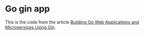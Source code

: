 # Go gin app

This is the code from the article [Building Go Web Applications and Microservices Using Gin](https://semaphoreci.com/community/tutorials/building-go-web-applications-and-microservices-using-gin).
